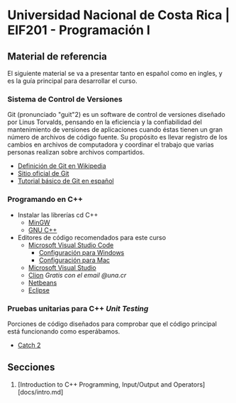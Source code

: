 # Universidad Nacional de Costa Rica | EIF201 - Programación I
## Material de referencia

El siguiente material se va a presentar tanto en español como en ingles, y es la guía principal para desarrollar el curso.

### Sistema de Control de Versiones
Git (pronunciado "guit"2​) es un software de control de versiones diseñado por Linus Torvalds, pensando en la eficiencia y la confiabilidad del mantenimiento de versiones de aplicaciones cuando éstas tienen un gran número de archivos de código fuente. Su propósito es llevar registro de los cambios en archivos de computadora y coordinar el trabajo que varias personas realizan sobre archivos compartidos.

- [Definición de Git en Wikipedia](https://es.wikipedia.org/wiki/Git)
- [Sitio oficial de Git](https://git-scm.com/)
- [Tutorial básico de Git en español](https://rogerdudler.github.io/git-guide/index.es.html)

### Programando en C++

- Instalar las librerías cd C++
	- [MinGW](http://www.mingw.org/)
	- [GNU C++](gcc.gnu.org/install/binaries.html)
- Editores de código recomendados para este curso
	- [Microsoft Visual Studio Code](https://code.visualstudio.com/)
		- [Configuración para Windows]()
		- [Configuración para Mac](https://code.visualstudio.com/docs/cpp/config-clang-mac)
	- [Microsoft Visual Studio](https://visualstudio.microsoft.com/vs/features/cplusplus/)
	- [Clion](https://www.jetbrains.com/clion/) *Gratis con el email @una.cr*
	- [Netbeans](https://netbeans.org/features/cpp/)
	- [Eclipse](https://www.eclipse.org/downloads/packages/release/luna/r/eclipse-ide-cc-developers)

### Pruebas unitarias para C++ *Unit Testing*
Porciones de código diseñados para comprobar que el código principal está funcionando como esperábamos.
- [Catch 2](https://github.com/catchorg/Catch2)

## Secciones
1. [Introduction to C++ Programming, Input/Output and Operators][docs/intro.md]